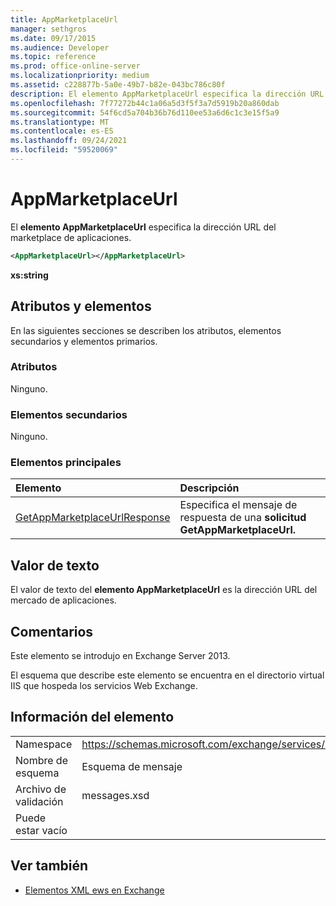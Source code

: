 ```yaml
---
title: AppMarketplaceUrl
manager: sethgros
ms.date: 09/17/2015
ms.audience: Developer
ms.topic: reference
ms.prod: office-online-server
ms.localizationpriority: medium
ms.assetid: c228877b-5a0e-49b7-b82e-043bc786c80f
description: El elemento AppMarketplaceUrl especifica la dirección URL del marketplace de aplicaciones.
ms.openlocfilehash: 7f77272b44c1a06a5d3f5f3a7d5919b20a860dab
ms.sourcegitcommit: 54f6cd5a704b36b76d110ee53a6d6c1c3e15f5a9
ms.translationtype: MT
ms.contentlocale: es-ES
ms.lasthandoff: 09/24/2021
ms.locfileid: "59520069"
---
```

# <a name="appmarketplaceurl"></a>AppMarketplaceUrl

El **elemento AppMarketplaceUrl** especifica la dirección URL del marketplace de aplicaciones. 
  
```XML
<AppMarketplaceUrl></AppMarketplaceUrl>
```

 **xs:string**
## <a name="attributes-and-elements"></a>Atributos y elementos

En las siguientes secciones se describen los atributos, elementos secundarios y elementos primarios.
  
### <a name="attributes"></a>Atributos

Ninguno.
  
### <a name="child-elements"></a>Elementos secundarios

Ninguno.
  
### <a name="parent-elements"></a>Elementos principales

|**Elemento**|**Descripción**|
|:-----|:-----|
|[GetAppMarketplaceUrlResponse](getappmarketplaceurlresponse.md) <br/> |Especifica el mensaje de respuesta de una **solicitud GetAppMarketplaceUrl.**  <br/> |
   
## <a name="text-value"></a>Valor de texto

El valor de texto del **elemento AppMarketplaceUrl** es la dirección URL del mercado de aplicaciones. 
  
## <a name="remarks"></a>Comentarios

Este elemento se introdujo en Exchange Server 2013.
  
El esquema que describe este elemento se encuentra en el directorio virtual IIS que hospeda los servicios Web Exchange.
  
## <a name="element-information"></a>Información del elemento

|||
|:-----|:-----|
|Namespace  <br/> |https://schemas.microsoft.com/exchange/services/2006/messages  <br/> |
|Nombre de esquema  <br/> |Esquema de mensaje  <br/> |
|Archivo de validación  <br/> |messages.xsd  <br/> |
|Puede estar vacío  <br/> ||
   
## <a name="see-also"></a>Ver también

- [Elementos XML ews en Exchange](ews-xml-elements-in-exchange.md)


